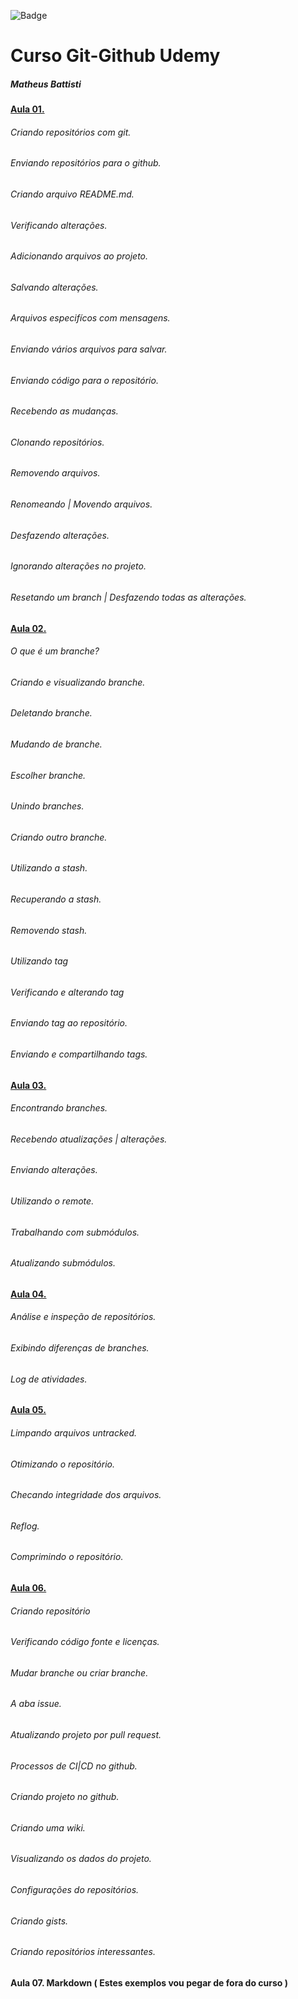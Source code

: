 ![Badge](https://img.shields.io/static/v1?label=Git&message=Github&color=blue&style=plastic&logo=git)

# Curso Git-Github Udemy
##### Matheus Battisti

####  [Aula 01.](https://github.com/juvenalculino/Cursos-Em-Andamento/tree/master/Git-Github/Aula%2001)
###### Criando repositórios com git.
###### Enviando repositórios para o github.
###### Criando arquivo README.md.
###### Verificando alterações.
###### Adicionando arquivos ao projeto.
###### Salvando alterações.
###### Arquivos especifícos com mensagens.
###### Enviando vários arquivos para salvar.
###### Enviando código para o repositório.
###### Recebendo as mudanças.
###### Clonando repositórios.
###### Removendo arquivos.
###### Renomeando | Movendo arquivos.
###### Desfazendo alterações.
###### Ignorando alterações no projeto.
###### Resetando um branch | Desfazendo todas as alterações.

#### [Aula 02.](https://github.com/juvenalculino/Cursos-Em-Andamento/tree/master/Git-Github/Aula%2002)
###### O que é um branche?
###### Criando e visualizando branche.
###### Deletando branche.
###### Mudando de branche.
###### Escolher branche.
###### Unindo branches.
###### Criando outro branche.
###### Utilizando a stash.
###### Recuperando a stash.
###### Removendo stash.
###### Utilizando tag
###### Verificando e alterando tag
###### Enviando tag ao repositório.
###### Enviando e compartilhando tags.

#### [Aula 03.](https://github.com/juvenalculino/Cursos-Em-Andamento/tree/master/Git-Github/Aula%2003)
###### Encontrando branches.
###### Recebendo atualizações | alterações.
###### Enviando alterações.
###### Utilizando o remote.
###### Trabalhando com submódulos.
###### Atualizando submódulos.

#### [Aula 04.](https://github.com/juvenalculino/Cursos-Em-Andamento/tree/master/Git-Github/Aula%2004)
###### Análise e inspeção de repositórios.
###### Exibindo diferenças de branches.
###### Log de atividades.

#### [Aula 05.](https://github.com/juvenalculino/Cursos-Em-Andamento/tree/master/Git-Github/Aula%2005)
###### Limpando arquivos untracked.
###### Otimizando o repositório.
###### Checando integridade dos arquivos.
###### Reflog.
###### Comprimindo o repositório.

#### [Aula 06.](https://github.com/juvenalculino/Cursos-Em-Andamento/tree/master/Git-Github/Aula%2006)
###### Criando repositório
###### Verificando código fonte e licenças.
###### Mudar branche ou criar branche.
###### A aba issue.
###### Atualizando projeto por pull request.
###### Processos de CI|CD no github.
###### Criando projeto no github.
###### Criando uma wiki.
###### Visualizando os dados do projeto.
###### Configurações do repositórios.
###### Criando gists.
###### Criando repositórios interessantes.
#### Aula 07. Markdown ( Estes exemplos vou pegar de fora do curso )
